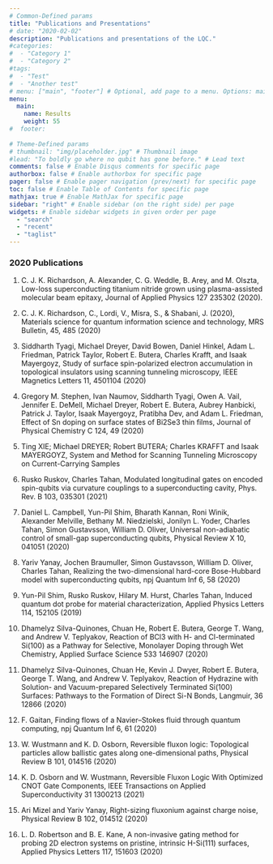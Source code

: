 ```yaml
---
# Common-Defined params
title: "Publications and Presentations"
# date: "2020-02-02"
description: "Publications and presentations of the LQC."
#categories:
#  - "Category 1"
#  - "Category 2"
#tags:
#  - "Test"
#  - "Another test"
# menu: ["main", "footer"] # Optional, add page to a menu. Options: main, side, footer
menu:
  main:
    name: Results
    weight: 55
#  footer:
  
# Theme-Defined params
# thumbnail: "img/placeholder.jpg" # Thumbnail image
#lead: "To boldly go where no qubit has gone before." # Lead text
comments: false # Enable Disqus comments for specific page
authorbox: false # Enable authorbox for specific page
pager: false # Enable pager navigation (prev/next) for specific page
toc: false # Enable Table of Contents for specific page
mathjax: true # Enable MathJax for specific page
sidebar: "right" # Enable sidebar (on the right side) per page
widgets: # Enable sidebar widgets in given order per page
  - "search"
  - "recent"
  - "taglist"
---
```



### 2020 Publications

1. C. J. K. Richardson,  A. Alexander, C. G. Weddle, B. Arey, and M. Olszta,
Low-loss superconducting titanium nitride grown using plasma-assisted molecular beam epitaxy,
Journal of Applied Physics 127 235302 (2020).

2. C. J. K. Richardson, C., Lordi, V., Misra, S., & Shabani, J. (2020), Materials science for quantum information science and technology, 
MRS Bulletin, 45, 485 (2020)

3. Siddharth Tyagi, Michael Dreyer, David Bowen, Daniel Hinkel, Adam L. Friedman, Patrick Taylor, Robert E. Butera, Charles Krafft, and Isaak Mayergoyz, 
Study of surface spin-polarized electron accumulation in topological insulators using scanning tunneling microscopy, 
IEEE Magnetics Letters 11, 4501104 (2020)

4. Gregory M. Stephen, Ivan Naumov, Siddharth Tyagi, Owen A. Vail, Jennifer E. DeMell, Michael Dreyer, Robert E. Butera, Aubrey Hanbicki, Patrick J. Taylor, Isaak Mayergoyz, Pratibha Dev, and Adam L. Friedman,
Effect of Sn doping on surface states of Bi2Se3 thin films, 
Journal of Physical Chemistry C 124, 49 (2020)

5. Ting XIE; Michael DREYER; Robert BUTERA; Charles KRAFFT and Isaak MAYERGOYZ,
System and Method for Scanning Tunneling Microscopy on Current-Carrying Samples

6. Rusko Ruskov, Charles Tahan,
Modulated longitudinal gates on encoded spin-qubits via curvature couplings to a superconducting cavity, 
Phys. Rev. B 103, 035301 (2021)

7. Daniel L. Campbell, Yun-Pil Shim, Bharath Kannan, Roni Winik, Alexander Melville, Bethany M. Niedzielski, Jonilyn L. Yoder, Charles Tahan, Simon Gustavsson, William D. Oliver,
Universal non-adiabatic control of small-gap superconducting qubits,
Physical Review X 10, 041051 (2020)

8. Yariv Yanay, Jochen Braumuller, Simon Gustavsson, William D. Oliver, Charles Tahan,
Realizing the two-dimensional hard-core Bose-Hubbard model with superconducting qubits,
npj Quantum Inf 6, 58 (2020)

9. Yun-Pil Shim, Rusko Ruskov, Hilary M. Hurst, Charles Tahan,
Induced quantum dot probe for material characterization,
Applied Physics Letters 114, 152105 (2019)

10. Dhamelyz Silva-Quinones, Chuan He, Robert E. Butera, George T. Wang, and Andrew V. Teplyakov,
Reaction of BCl3 with H- and Cl-terminated Si(100) as a Pathway for Selective, Monolayer Doping through Wet Chemistry,
Applied Surface Science 533 146907 (2020)

11. Dhamelyz Silva-Quinones, Chuan He, Kevin J. Dwyer, Robert E. Butera, George T. Wang, and Andrew V. Teplyakov,
Reaction of Hydrazine with Solution- and Vacuum-prepared Selectively Terminated Si(100) Surfaces: Pathways to the Formation of Direct Si-N Bonds,
Langmuir, 36 12866 (2020)

12. F. Gaitan, 
Finding flows of a Navier–Stokes fluid through quantum computing, 
npj Quantum Inf 6, 61 (2020)

13. W. Wustmann and K. D. Osborn, 
Reversible fluxon logic: Topological particles allow ballistic gates along one-dimensional paths, 
Physical Review B 101, 014516 (2020)

14. K. D. Osborn and W. Wustmann,
Reversible Fluxon Logic With Optimized CNOT Gate Components, 
IEEE Transactions on Applied Superconductivity 31 1300213 (2021)

15. Ari Mizel and Yariv Yanay, 
Right-sizing fluxonium against charge noise, 
Physical Review B 102, 014512 (2020)

16. L. D. Robertson and B. E. Kane, 
A non-invasive gating method for probing 2D electron systems on pristine, intrinsic H-Si(111) surfaces, 
Applied Physics Letters 117, 151603 (2020)
